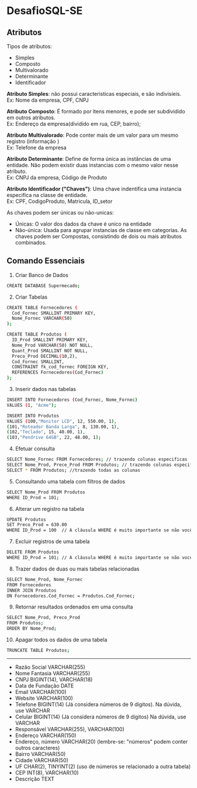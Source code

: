 # DesafioSQL-SE

## Atributos
Tipos de atributos:
- Simples
- Composto
- Multivalorado
- Determinante
- Identificador

**Atributo Simples**: não possui caracteristicas especiais, e são indivisíeis.<br/>
Ex: Nome da empresa, CPF, CNPJ

**Atributo Composto**: É formado por itens menores, e pode ser subdividido em outros atributos. <br/>
Ex: Endereço da empresa(dividido em rua, CEP, bairro);

**Atributo Multivalorado**: Pode conter mais de um valor para um mesmo registro (informação )<br/>
Ex: Telefone da empresa

**Atributo Determinante**: Define de forma única as instâncias de uma entidade. Não podem existir duas instancias com o mesmo valor nesse atributo.<br/>
Ex: CNPJ da empresa, Código de Produto

**Atributo Identificador ("Chaves")**: Uma chave indentifica uma instancia especifica na classe de entidade.<br/>
Ex: CPF, CodigoProduto, Matricula, ID_setor

As chaves podem ser únicas ou não-unicas:
- Únicas: O valor dos dados da chave é unico na entidade
- Não-única: Usada para agrupar instancias de classe em categorias.
As chaves podem ser Compostas, consistindo de dois ou mais atributos  combinados.

## Comando Essenciais

1. Criar Banco de Dados

```bash
CREATE DATABASE Supermecado;
```

2. Criar Tabelas

```bash
CREATE TABLE Fornecedores (
  Cod_Fornec SMALLINT PRIMARY KEY,
  Nome_Fornec VARCHAR(50)
);

CREATE TABLE Produtos (
  ID_Prod SMALLINT PRIMARY KEY,
  Nome_Prod VARCHAR(50) NOT NULL,
  Quant_Prod SMALLINT NOT NULL,
  Preco_Prod DECIMAL(10,2),
  Cod_Fornec SMALLINT,
  CONSTRAINT fk_cod_fornec FOREIGN KEY,
  REFERENCES Fornecedores(Cod_Fornec)
);
```

3. Inserir dados nas tabelas

```bash
INSERT INTO Fornecedores (Cod_Fornec, Nome_Fornec)
VALUES (1, "Acme");

INSERT INTO Produtos
VALUES (100,"Monitor LCD", 12, 550.00, 1),
(101,"Roteador Banda Larga", 8, 130.00, 1),
(102,"Teclado", 15, 40.00, 1),
(103,"Pendrive 64GB", 22, 48.00, 1);
```

4. Efetuar consulta 
```bash
SELECT Nome_Fornec FROM Fornecedores; // trazendo colunas especificas
SELECT Nome_Prod, Prece_Prod FROM Produtos; // trazendo colunas especificas
SELECT * FROM Produtos; //trazendo todas as colunas 
```

5. Consultando uma tabela com filtros de dados
```bash
SELECT Nome_Prod FROM Produtos
WHERE ID_Prod = 101;
```

6. Alterar um registro na tabela
```bash
UPDATE Produtos
SET Preco_Prod = 630.00
WHERE ID_Prod = 100  // A cláusula WHERE é muito importante se não você fará o update em todos os dados da tabela
```

7. Excluir registros de uma tabela
```bash
DELETE FROM Produtos
WHERE ID_Prod = 101; // A cláusula WHERE é muito importante se não você irá deletar todos os dados da tabela
```

8. Trazer dados de duas ou mais tabelas relacionadas
```bash
SELECT Nome_Prod, Nome_Fornec
FROM Fornecedores
INNER JOIN Produtos
ON Fornecedores.Cod_Fornec = Produtos.Cod_Fornec;
```

9. Retornar resultados ordenados em uma consulta
```bash
SELECT Nome_Prod, Preco_Prod
FROM Produtos;
ORDER BY Nome_Prod;
```

10. Apagar todos os dados de uma tabela
```bash
TRUNCATE TABLE Produtos;
```



_________________________________________________________________________________________________________


- Razão Social VARCHAR(255)
- Nome Fantasia VARCHAR(255)
- CNPJ BIGINT(14), VARCHAR(18)
- Data de Fundação DATE
- Email VARCHAR(100)
- Website VARCHAR(100)
- Telefone BIGINT(14) (Já considera números de 9 dígitos). Na dúvida, use VARCHAR
- Celular BIGINT(14) (Já considera números de 9 dígitos) Na dúvida, use VARCHAR
- Responsável VARCHAR(255), VARCHAR(100)
- Endereço VARCHAR(150)
- Endereço, número VARCHAR(20) (lembre-se: "números" podem conter outros caracteres)
- Bairro VARCHAR(50)
- Cidade VARCHAR(50)
- UF CHAR(2), TINYINT(2) (uso de números se relacionado a outra tabela)
- CEP INT(8), VARCHAR(10)
- Descrição TEXT












